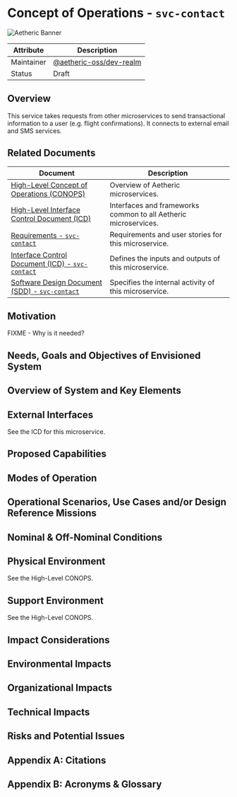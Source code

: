 # Concept of Operations - `svc-contact`


![Aetheric Banner](https://github.com/aetheric-oss/.github/raw/main/assets/doc-banner.png)


Attribute | Description
--- | ---
Maintainer | [@aetheric-oss/dev-realm](https://github.com/orgs/aetheric-oss/teams)
Status | Draft

## Overview

This service takes requests from other microservices to send transactional information to a user (e.g. flight confirmations). It connects to external email and SMS services.

## Related Documents

Document | Description
--- | ---
[High-Level Concept of Operations (CONOPS)](https://github.com/aetheric-oss/se-services/blob/develop/docs/conops.md) | Overview of Aetheric microservices.
[High-Level Interface Control Document (ICD)](https://github.com/aetheric-oss/se-services/blob/develop/docs/icd.md)  | Interfaces and frameworks common to all Aetheric microservices.
[Requirements - `svc-contact`](https://nocodb.arrowair.com/dashboard/#/nc/view/a2df942d-fcd7-47c0-9d8b-83b7df5698d1) | Requirements and user stories for this microservice.
[Interface Control Document (ICD) - `svc-contact`](./icd.md) | Defines the inputs and outputs of this microservice.
[Software Design Document (SDD) - `svc-contact`](./sdd.md) | Specifies the internal activity of this microservice.

## Motivation

FIXME - Why is it needed?

## Needs, Goals and Objectives of Envisioned System

## Overview of System and Key Elements

## External Interfaces
See the ICD for this microservice.

## Proposed Capabilities

## Modes of Operation

## Operational Scenarios, Use Cases and/or Design Reference Missions

## Nominal & Off-Nominal Conditions

## Physical Environment

See the High-Level CONOPS.

## Support Environment

See the High-Level CONOPS.

## Impact Considerations

## Environmental Impacts

## Organizational Impacts

## Technical Impacts

## Risks and Potential Issues

## Appendix A: Citations

## Appendix B: Acronyms & Glossary
